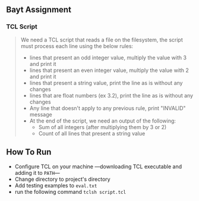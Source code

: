 ## Bayt Assignment

### TCL Script

> We need a TCL script that reads a file on the filesystem, the script must process each line using the below rules:
> - lines that present an odd integer value, multiply the value with 3 and print it
> - lines that present an even integer value, multiply the value with 2 and print it
> - lines that present a string value, print the line as is without any changes
> - lines that are float numbers (ex 3.2), print the line as is without any changes
> - Any line that doesn't apply to any previous rule, print "INVALID" message
> - At the end of the script, we need an output of the following:
>   - Sum of all integers (after multiplying them by 3 or 2)
>   - Count of all lines that present a string value



## How To Run
- Configure TCL on your machine —downloading TCL executable and adding it to `PATH`—
- Change directory to project's directory
- Add testing examples to `eval.txt`
- run the following command `tclsh script.tcl`